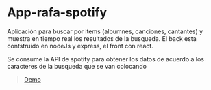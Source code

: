 # App-rafa-spotify

Aplicación para buscar por items (albumnes, canciones, cantantes) y muestra en tiempo real los resultados de la busqueda. 
El back esta contstruido en nodeJs y express, el front con react.

Se consume la API de spotify para obtener los datos de acuerdo a los caracteres de la busqueda que se van colocando 

> [Demo](https://www.loom.com/share/6113fc357dce447ab3d0df786d76fc82)
